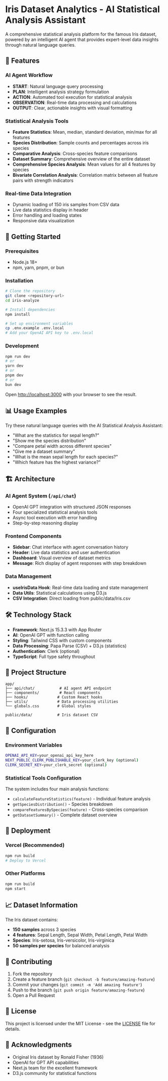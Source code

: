 # Iris Dataset Analytics - AI Statistical Analysis Assistant

A comprehensive statistical analysis platform for the famous Iris dataset, powered by an intelligent AI agent that provides expert-level data insights through natural language queries.

## 🌸 Features

### AI Agent Workflow
- **START**: Natural language query processing
- **PLAN**: Intelligent analysis strategy formulation
- **ACTION**: Automated tool execution for statistical analysis
- **OBSERVATION**: Real-time data processing and calculations
- **OUTPUT**: Clear, actionable insights with visual formatting

### Statistical Analysis Tools
- **Feature Statistics**: Mean, median, standard deviation, min/max for all features
- **Species Distribution**: Sample counts and percentages across iris species
- **Comparative Analysis**: Cross-species feature comparisons
- **Dataset Summary**: Comprehensive overview of the entire dataset
- **Comprehensive Species Analysis**: Mean values for all 4 features by species
- **Bivariate Correlation Analysis**: Correlation matrix between all feature pairs with strength indicators

### Real-time Data Integration
- Dynamic loading of 150 iris samples from CSV data
- Live data statistics display in header
- Error handling and loading states
- Responsive data visualization

## 🚀 Getting Started

### Prerequisites
- Node.js 18+ 
- npm, yarn, pnpm, or bun

### Installation

```bash
# Clone the repository
git clone <repository-url>
cd iris-analyze

# Install dependencies
npm install

# Set up environment variables
cp .env.example .env.local
# Add your OpenAI API key to .env.local
```

### Development

```bash
npm run dev
# or
yarn dev
# or  
pnpm dev
# or
bun dev
```

Open [http://localhost:3000](http://localhost:3000) with your browser to see the result.

## 📊 Usage Examples

Try these natural language queries with the AI Statistical Analysis Assistant:

- "What are the statistics for sepal length?"
- "Show me the species distribution"
- "Compare petal width across different species"
- "Give me a dataset summary"
- "What is the mean sepal length for each species?"
- "Which feature has the highest variance?"

## 🏗️ Architecture

### AI Agent System (`/api/chat`)
- OpenAI GPT integration with structured JSON responses
- Four specialized statistical analysis tools
- Async tool execution with error handling
- Step-by-step reasoning display

### Frontend Components
- **Sidebar**: Chat interface with agent conversation history
- **Header**: Live data statistics and user authentication
- **Dashboard**: Visual overview of dataset metrics
- **Message**: Rich display of agent responses with step breakdown

### Data Management
- **useIrisData Hook**: Real-time data loading and state management
- **Data Utils**: Statistical calculations using D3.js
- **CSV Integration**: Direct loading from public/data/Iris.csv

## 🛠️ Technology Stack

- **Framework**: Next.js 15.3.3 with App Router
- **AI**: OpenAI GPT with function calling
- **Styling**: Tailwind CSS with custom components
- **Data Processing**: Papa Parse (CSV) + D3.js (statistics)
- **Authentication**: Clerk (optional)
- **TypeScript**: Full type safety throughout

## 📁 Project Structure

```
app/
├── api/chat/           # AI agent API endpoint
├── components/         # React components
├── hooks/             # Custom React hooks
├── utils/             # Data processing utilities
└── globals.css        # Global styles

public/data/           # Iris dataset CSV
```

## 🔧 Configuration

### Environment Variables
```bash
OPENAI_API_KEY=your_openai_api_key_here
NEXT_PUBLIC_CLERK_PUBLISHABLE_KEY=your_clerk_key (optional)
CLERK_SECRET_KEY=your_clerk_secret (optional)
```

### Statistical Tools Configuration
The system includes four main analysis functions:
- `calculateFeatureStatistics(feature)` - Individual feature analysis
- `getSpeciesDistribution()` - Species breakdown
- `compareFeaturesBySpecies(feature)` - Cross-species comparison  
- `getDatasetSummary()` - Complete dataset overview

## 🚢 Deployment

### Vercel (Recommended)
```bash
npm run build
# Deploy to Vercel
```

### Other Platforms
```bash
npm run build
npm start
```

## 📈 Dataset Information

The Iris dataset contains:
- **150 samples** across 3 species
- **4 features**: Sepal Length, Sepal Width, Petal Length, Petal Width
- **Species**: Iris-setosa, Iris-versicolor, Iris-virginica
- **50 samples per species** for balanced analysis

## 🤝 Contributing

1. Fork the repository
2. Create a feature branch (`git checkout -b feature/amazing-feature`)
3. Commit your changes (`git commit -m 'Add amazing feature'`)
4. Push to the branch (`git push origin feature/amazing-feature`)
5. Open a Pull Request

## 📄 License

This project is licensed under the MIT License - see the [LICENSE](LICENSE) file for details.

## 🙏 Acknowledgments

- Original Iris dataset by Ronald Fisher (1936)
- OpenAI for GPT API capabilities
- Next.js team for the excellent framework
- D3.js community for statistical functions
